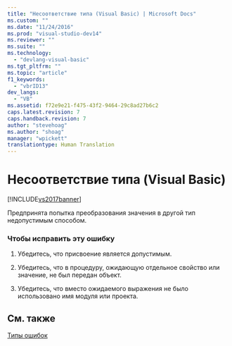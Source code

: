 ```yaml
---
title: "Несоответствие типа (Visual Basic) | Microsoft Docs"
ms.custom: ""
ms.date: "11/24/2016"
ms.prod: "visual-studio-dev14"
ms.reviewer: ""
ms.suite: ""
ms.technology: 
  - "devlang-visual-basic"
ms.tgt_pltfrm: ""
ms.topic: "article"
f1_keywords: 
  - "vbrID13"
dev_langs: 
  - "VB"
ms.assetid: f72e9e21-f475-43f2-9464-29c8ad27b6c2
caps.latest.revision: 7
caps.handback.revision: 7
author: "stevehoag"
ms.author: "shoag"
manager: "wpickett"
translationtype: Human Translation
---
```

# Несоответствие типа (Visual Basic)
[!INCLUDE[vs2017banner](../../../csharp/includes/vs2017banner.md)]

Предпринята попытка преобразования значения в другой тип недопустимым способом.  
  
### Чтобы исправить эту ошибку  
  
1.  Убедитесь, что присвоение является допустимым.  
  
2.  Убедитесь, что в процедуру, ожидающую отдельное свойство или значение, не был передан объект.  
  
3.  Убедитесь, что вместо ожидаемого выражения не было использовано имя модуля или проекта.  
  
## См. также  
 [Типы ошибок](../../../visual-basic/programming-guide/language-features/error-types.md)